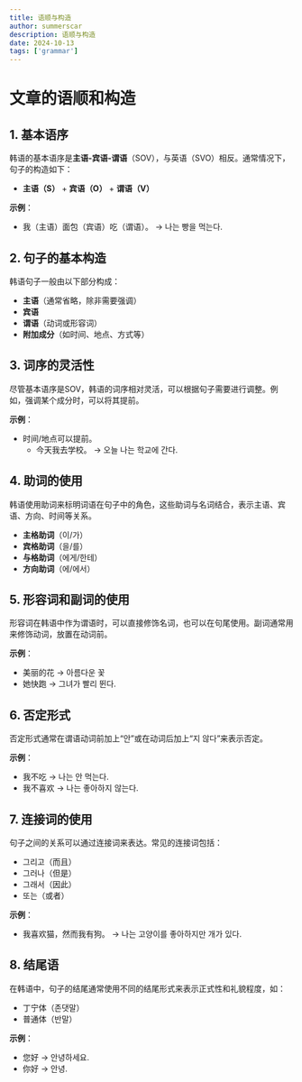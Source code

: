 ```yaml
---
title: 语顺与构造
author: summerscar
description: 语顺与构造
date: 2024-10-13
tags: ['grammar']
---
```


# 文章的语顺和构造

## 1. 基本语序

韩语的基本语序是**主语-宾语-谓语**（SOV），与英语（SVO）相反。通常情况下，句子的构造如下：

- **主语（S）** + **宾语（O）** + **谓语（V）**

**示例**：
- 我（主语）面包（宾语）吃（谓语）。
  → 나는 빵을 먹는다.

## 2. 句子的基本构造

韩语句子一般由以下部分构成：

- **主语**（通常省略，除非需要强调）
- **宾语**
- **谓语**（动词或形容词）
- **附加成分**（如时间、地点、方式等）

## 3. 词序的灵活性

尽管基本语序是SOV，韩语的词序相对灵活，可以根据句子需要进行调整。例如，强调某个成分时，可以将其提前。

**示例**：
- 时间/地点可以提前。
  - 今天我去学校。 → 오늘 나는 학교에 간다.

## 4. 助词的使用

韩语使用助词来标明词语在句子中的角色，这些助词与名词结合，表示主语、宾语、方向、时间等关系。

- **主格助词**（이/가）
- **宾格助词**（을/를）
- **与格助词**（에게/한테）
- **方向助词**（에/에서）

## 5. 形容词和副词的使用

形容词在韩语中作为谓语时，可以直接修饰名词，也可以在句尾使用。副词通常用来修饰动词，放置在动词前。

**示例**：
- 美丽的花 → 아름다운 꽃
- 她快跑 → 그녀가 빨리 뛴다.

## 6. 否定形式

否定形式通常在谓语动词前加上“안”或在动词后加上“지 않다”来表示否定。

**示例**：
- 我不吃 → 나는 안 먹는다.
- 我不喜欢 → 나는 좋아하지 않는다.

## 7. 连接词的使用

句子之间的关系可以通过连接词来表达。常见的连接词包括：

- 그리고（而且）
- 그러나（但是）
- 그래서（因此）
- 또는（或者）

**示例**：
- 我喜欢猫，然而我有狗。
  → 나는 고양이를 좋아하지만 개가 있다.

## 8. 结尾语

在韩语中，句子的结尾通常使用不同的结尾形式来表示正式性和礼貌程度，如：

- 丁宁体（존댓말）
- 普通体（반말）

**示例**：
- 您好 → 안녕하세요.
- 你好 → 안녕.
